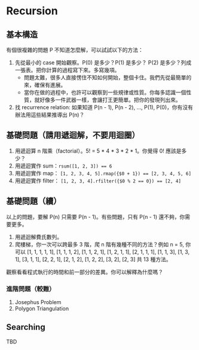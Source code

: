 # Recursion

## 基本構造

有個很複雜的問題 P 不知道怎麼解，可以試試以下的方法：

1. 先從最小的 case 開始觀察。P(0) 是多少？P(1) 是多少？ P(2) 是多少？列成一張表。把你計算的過程寫下來。多寫幾項。
    * 問題太難，很多人直接愣住不知如何開始，整個卡住。我們先從最簡單的來，確保有進展。
    * 當你在做的過程中，也許可以觀察到一些規律或性質。你每多認識一個性質，就好像多一件武器一樣，會讓打王更簡單。把你的發現列出來。
2. 找 recurrence relation: 如果知道 P(n - 1), P(n - 2), ..., P(1), P(0)，你有沒有辦法用這些結果推導出 P(n)？

## 基礎問題（請用遞迴解，不要用迴圈）

1. 用遞迴算 n 階乘（factorial）。5! = 5 * 4 * 3 * 2 * 1。你覺得 0! 應該是多少？
2. 用遞迴實作 sum：`rsum([1, 2, 3]) == 6`
3. 用遞迴實作 map： `[1, 2, 3, 4, 5].rmap({$0 + 1}) == [2, 3, 4, 5, 6]`
4. 用遞迴實作 filter： `[1, 2, 3, 4].rfilter({$0 % 2 == 0}) == [2, 4]`

## 基礎問題（續）

以上的問題，要解 P(n) 只需要 P(n - 1)。有些問題，只有 P(n - 1) 還不夠，你需要更多。

1. 用遞迴解費氏數列。
2. 爬樓梯，你一次可以跨最多 3 階，爬 n 階有幾種不同的方法？例如 n = 5, 你可以 [1, 1, 1, 1, 1], [1, 1, 1, 2], [1, 1, 2, 1], [1, 2, 1, 1], [2, 1, 1, 1], [1, 1, 3], [1, 3, 1], [3, 1, 1], [2, 2, 1], [2, 1, 2], [1, 2, 2], [3, 2], [2, 3] 共 13 種方法。

觀察看看程式執行的時間和前一部分的差異。你可以解釋為什麼嗎？

### 進階問題（較難）

1. Josephus Problem
2. Polygon Triangulation

## Searching

TBD